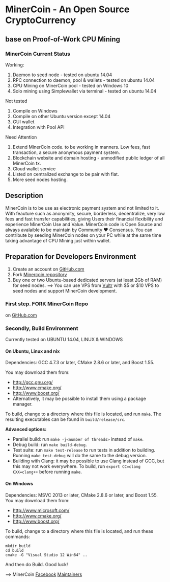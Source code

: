 # MinerCoin - An Open Source CryptoCurrency
## base on Proof-of-Work CPU Mining

### MinerCoin Current Status
Working:
1. Daemon to seed node - tested on ubuntu 14.04
2. RPC connection to daemon, pool & wallets - tested on ubuntu 14.04
3. CPU Mining on MinerCoin pool - tested on Windows 10
4. Solo mining using Simplewallet via terminal - tested on ubuntu 14.04

Not tested
1. Compile on Windows
2. Compile on other Ubuntu version except 14.04
3. GUI wallet
4. Integration with Pool API

Need Attention
1. Extend MinerCoin code. to be working in manners. Low fees, fast transaction, a secure anonymous payment system.
2. Blockchain website and domain hosting - unmodified public ledger of all MinerCoin tx.
3. Cloud wallet service
4. Listed on centralized exchange to be pair with fiat.
5. More seed nodes hosting.

## Description
MinerCoin is to be use as electronic payment system and not limited to it. With feauture such as anonymity, secure, borderless, decentralize, very low fees and fast transfer capabilities, giving Users their financial flexibility and experience MinerCoin Use and Value. MinerCoin code is Open Source and always avalaible to be maintain by Community ♥️ Consensus. You can contribute by seeding MinerCoin nodes on your PC while at the same time taking advantage of CPU Mining just within wallet. 

## Preparation for Developers Environment

1. Create an account on [GitHub.com](github.com)
2. Fork [Minercoin repository](https://github.com/nidscom/minercoin)
3. Buy one or two Ubuntu-based dedicated servers (at least 2Gb of RAM) for seed nodes.
   ==> You can use VPS from [Vultr](https://www.vultr.com/?ref=7283997) with $5 or $10 VPS to seed nodes and support MinerCoin development.


### First step. FORK MinerCoin Repo
on [GitHub.com](https://github.com/nidscom/minercoin)

### Secondly, Build Environment 
Currently tested on UBUNTU 14.04, LINUX & WINDOWS

#### On Ubuntu, Linux and nix

Dependencies: GCC 4.7.3 or later, CMake 2.8.6 or later, and Boost 1.55.

You may download them from:

* http://gcc.gnu.org/
* http://www.cmake.org/
* http://www.boost.org/
* Alternatively, it may be possible to install them using a package manager.

To build, change to a directory where this file is located, and run `make`. The resulting executables can be found in `build/release/src`.

**Advanced options:**

* Parallel build: run `make -j<number of threads>` instead of `make`.
* Debug build: run `make build-debug`.
* Test suite: run `make test-release` to run tests in addition to building. Running `make test-debug` will do the same to the debug version.
* Building with Clang: it may be possible to use Clang instead of GCC, but this may not work everywhere. To build, run `export CC=clang CXX=clang++` before running `make`.

#### On Windows
Dependencies: MSVC 2013 or later, CMake 2.8.6 or later, and Boost 1.55. You may download them from:

* http://www.microsoft.com/
* http://www.cmake.org/
* http://www.boost.org/

To build, change to a directory where this file is located, and run theas commands: 
```
mkdir build
cd build
cmake -G "Visual Studio 12 Win64" ..
```

And then do Build.
Good luck!

==> MinerCoin
[Facebook](https://www.fb.com/nidscom.io)
[Maintainers](https://www.nidscom.io)
